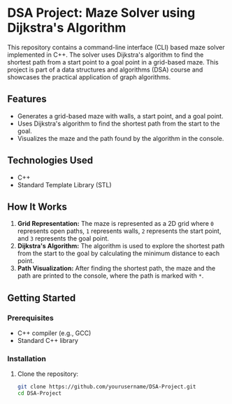 # DSA Project: Maze Solver using Dijkstra's Algorithm

This repository contains a command-line interface (CLI) based maze solver implemented in C++. The solver uses Dijkstra's algorithm to find the shortest path from a start point to a goal point in a grid-based maze. This project is part of a data structures and algorithms (DSA) course and showcases the practical application of graph algorithms.

## Features

- Generates a grid-based maze with walls, a start point, and a goal point.
- Uses Dijkstra's algorithm to find the shortest path from the start to the goal.
- Visualizes the maze and the path found by the algorithm in the console.

## Technologies Used

- C++
- Standard Template Library (STL)

## How It Works

1. **Grid Representation:** The maze is represented as a 2D grid where `0` represents open paths, `1` represents walls, `2` represents the start point, and `3` represents the goal point.
2. **Dijkstra's Algorithm:** The algorithm is used to explore the shortest path from the start to the goal by calculating the minimum distance to each point.
3. **Path Visualization:** After finding the shortest path, the maze and the path are printed to the console, where the path is marked with `*`.

## Getting Started

### Prerequisites

- C++ compiler (e.g., GCC)
- Standard C++ library

### Installation

1. Clone the repository:

   ```bash
   git clone https://github.com/yourusername/DSA-Project.git
   cd DSA-Project
